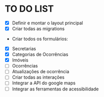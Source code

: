 # TO DO LIST

- [x] Definir e montar o layout principal
- [x] Criar todas as migrations
- Criar todos os formulários:
- [x] Secretarias
- [x] Categorias de Ocorrências
- [x] Imóveis
- [ ] Ocorrências
- [ ] Atualizações de ocorrência
- [ ] Criar todas as interações
- [ ] Integrar a API do google maps
- [ ] Integrar as ferramentas de acessibilidade